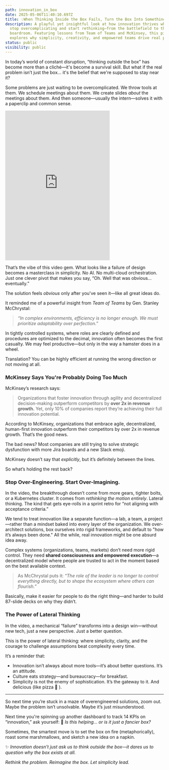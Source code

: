 ```yaml
---
path: innovation_in_box
date: 2025-05-06T11:40:10.697Z
title: 💡When Thinking Inside the Box Fails, Turn the Box Into Something New
description: A playful yet insightful look at how innovation thrives when we
  stop overcomplicating and start rethinking—from the battlefield to the
  boardroom. Featuring lessons from Team of Teams and McKinsey, this piece
  explores why simplicity, creativity, and empowered teams drive real progress.
status: public
visibility: public
---
```

In today’s world of constant disruption, “thinking outside the box” has become more than a cliché—it's become a survival skill. But what if the real problem isn’t just the box… it's the belief that we're supposed to stay near it?

Some problems are just waiting to be overcomplicated. We throw tools at them. We schedule meetings about them. We create slides *about* the meetings about them. And then someone—usually the intern—solves it with a paperclip and common sense.

<iframe src="https://www.facebook.com/plugins/video.php?height=476&href=https%3A%2F%2Fwww.facebook.com%2Funify%2Fvideos%2F2148792732199412%2F&show_text=false&width=332&t=0" width="332" height="476" style="border:none;overflow:hidden" scrolling="no" frameborder="0" allowfullscreen="true" allow="autoplay; clipboard-write; encrypted-media; picture-in-picture; web-share" allowFullScreen="true"></iframe>

That’s the vibe of this  video gem.[](https://www.facebook.com/unify/videos/2148792732199412/) What looks like a failure of design becomes a masterclass in simplicity. No AI. No multi-cloud orchestration. Just one clever pivot that makes you say, “Oh. Well that was obvious… eventually.”

The solution feels *obvious* only after you've seen it—like all great ideas do.

It reminded me of a powerful insight from *Team of Teams* by Gen. Stanley McChrystal:

> *“In complex environments, efficiency is no longer enough. We must prioritize adaptability over perfection.”*

In tightly controlled systems, where roles are clearly defined and procedures are optimized to the decimal, innovation often becomes the first casualty. We may feel productive—but only in the way a hamster does in a wheel.

Translation? You can be highly efficient at running the wrong direction or not moving at all. 

### McKinsey Says You're Probably Doing Too Much

McKinsey’s research says:

> Organizations that foster innovation through agility and decentralized decision-making outperform competitors by **over 2x in revenue growth.**
> Yet, only 10% of companies report they’re achieving their full innovation potential.

According to McKinsey, organizations that embrace agile, decentralized, human-first innovation outperform their competitors by over 2x in revenue growth. That’s the good news.

The bad news? Most companies are still trying to solve strategic dysfunction with more Jira boards and a new Slack emoji.

McKinsey doesn’t say that *explicitly*, but it’s definitely between the lines.

So what’s holding the rest back?

### Stop Over-Engineering. Start Over-Imagining.

In the video, the breakthrough doesn’t come from more gears, tighter bolts, or a Kubernetes cluster. It comes from *rethinking the motion entirely*. Lateral thinking. The kind that gets eye-rolls in a sprint retro for “not aligning with acceptance criteria.”

We tend to treat innovation like a separate function—a lab, a team, a project—rather than a mindset baked into every layer of the organization. We over-architect solutions, box ourselves into rigid frameworks, and default to "how it’s always been done." All the while, real innovation might be one absurd idea away.

Complex systems (organizations, teams, markets) don’t need more rigid control. They need **shared consciousness and empowered execution**—a decentralized model where people are trusted to act in the moment based on the best available context.

> As McChrystal puts it: *“The role of the leader is no longer to control everything directly, but to shape the ecosystem where others can flourish.”*

Basically, make it easier for people to do the right thing—and harder to build 87-slide decks on why they didn’t.

### The Power of Lateral Thinking

In the video, a mechanical “failure” transforms into a design win—without new tech, just a new perspective. Just a better question.

This is the power of lateral thinking: where simplicity, clarity, and the courage to challenge assumptions beat complexity every time.

It’s a reminder that:

* Innovation isn’t always about more tools—it’s about better questions. It’s an attitude. 
* Culture eats strategy—and bureaucracy—for breakfast.
* Simplicity is not the enemy of sophistication. It’s the gateway to it. And delicious (like pizza 🍕 ).

- - -

So next time you’re stuck in a maze of overengineered solutions, zoom out. Maybe the problem isn’t unsolvable. Maybe it’s just misunderstood.

Next time you're spinning up another dashboard to track 14 KPIs on “innovation,” ask yourself:
🤔 *Is this helping… or is it just a fancier box?*

Sometimes, the smartest move is to set the box on fire (metaphorically), roast some marshmallows, and sketch a new idea on a napkin.

✨ *Innovation doesn’t just ask us to think outside the box—it dares us to question why the box exists at all.*

*Rethink the problem. Reimagine the box. Let simplicity lead.*